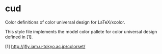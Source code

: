 # cud
Color definitions of color universal design for LaTeX/xcolor.

This style file implements the model color pallete for color universal design defined in [1].

[1] http://jfly.iam.u-tokyo.ac.jp/colorset/
